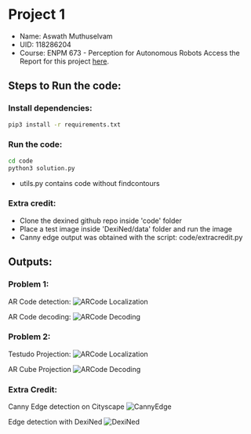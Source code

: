 # Project 1
- Name: Aswath Muthuselvam
- UID: 118286204
- Course: ENPM 673 - Perception for Autonomous Robots
Access the Report for this project [here](docs/report.pdf).

## Steps to Run the code:
### Install dependencies:
```bash
pip3 install -r requirements.txt
```
### Run the code:
```bash
cd code
python3 solution.py
```
- utils.py contains code without findcontours 

### Extra credit:
- Clone the dexined github repo inside 'code' folder
- Place a test image inside 'DexiNed/data' folder and run the image
- Canny edge output was obtained with the script: code/extracredit.py
## Outputs:
### Problem 1:
AR Code detection:
![ARCode Localization](outputs/Q1/ARDetectionUsingFFt.png)

AR Code decoding:
![ARCode Decoding](outputs/Q1/AR_Code_Decode.png)

### Problem 2:
Testudo Projection:
![ARCode Localization](outputs/Q2/AR_Testudo_Projection.png)

AR Cube Projection
![ARCode Decoding](outputs/Q2/AR_Cube_Projection.png)

### Extra Credit:

Canny Edge detection on Cityscape
![CannyEdge](outputs/ExtraCredit/CannyEdge.png)

Edge detection with DexiNed
![DexiNed](outputs/ExtraCredit/cityscape_fused.png)
